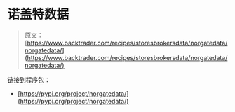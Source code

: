 # 诺盖特数据

> 原文： [https://www.backtrader.com/recipes/storesbrokersdata/norgatedata/norgatedata/](https://www.backtrader.com/recipes/storesbrokersdata/norgatedata/norgatedata/)

链接到程序包：

*   [https://pypi.org/project/norgatedata/](https://pypi.org/project/norgatedata/)